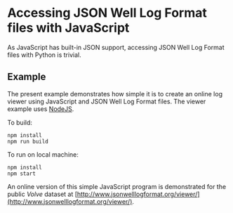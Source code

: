 # Accessing JSON Well Log Format files with JavaScript

As JavaScript has built-in JSON support, accessing JSON Well Log Format
files with Python is trivial.


## Example

The present example demonstrates how simple it is to create an
online log viewer using JavaScript and JSON Well Log Format files.
The viewer example uses [NodeJS](https://nodejs.org/en/).

To build:
```
npm install
npm run build
```

To run on local machine:
```
npm install
npm start
```

An online version of this simple JavaScript program is
demonstrated for the public _Volve_ dataset at
[http://www.jsonwelllogformat.org/viewer/](http://www.jsonwelllogformat.org/viewer/).
